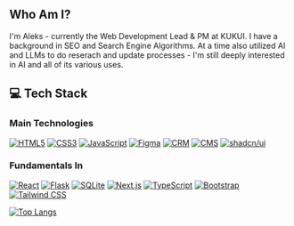 ## Who Am I?
I'm Aleks - currently the Web Development Lead & PM at KUKUI. I have a background in SEO and Search Engine Algorithms. At a time also utilized AI and LLMs to do reserach and update processes - I'm still deeply interested in AI and all of its various uses.   

## 💻 Tech Stack

### Main Technologies
[![HTML5](https://img.shields.io/badge/-HTML5-black?style=flat-square&logo=html5)](https://github.com/)
[![CSS3](https://img.shields.io/badge/-CSS3-black?style=flat-square&logo=css3)](https://github.com/)
[![JavaScript](https://img.shields.io/badge/-JavaScript-black?style=flat-square&logo=javascript)](https://github.com/)
[![Figma](https://img.shields.io/badge/-Figma-black?style=flat-square&logo=figma)](https://github.com/)
[![CRM](https://img.shields.io/badge/-CRM-black?style=flat-square&logo=salesforce)](https://github.com/)
[![CMS](https://img.shields.io/badge/-CMS-black?style=flat-square&logo=wordpress)](https://github.com/)
[![shadcn/ui](https://img.shields.io/badge/-shadcn/ui-black?style=flat-square&logo=data:image/png;base64,iVBORw0KGgoAAAANSUhEUgAAAA4AAAAOCAYAAAAfSC3RAAAACXBIWXMAAAsTAAALEwEAmpwYAAAARklEQVR4nGNgGAWMDAwM/6Hs/7gkSTIRr5oRbSLeQEE1jXjVEKuGkEZcakhWg0sjLjXkqUFrxKaGMjVwjX+JUjMKGBgYAB+GCBCOnePPAAAAAElFTkSuQmCC)](https://github.com/)

### Fundamentals In
[![React](https://img.shields.io/badge/-React-black?style=flat-square&logo=react)](https://github.com/)
[![Flask](https://img.shields.io/badge/-Flask-black?style=flat-square&logo=flask)](https://github.com/)
[![SQLite](https://img.shields.io/badge/-SQLite-black?style=flat-square&logo=sqlite)](https://github.com/)
[![Next.js](https://img.shields.io/badge/-Next.js-black?style=flat-square&logo=next.js)](https://github.com/)
[![TypeScript](https://img.shields.io/badge/-TypeScript-black?style=flat-square&logo=typescript)](https://github.com/)
[![Bootstrap](https://img.shields.io/badge/-Bootstrap-black?style=flat-square&logo=bootstrap)](https://github.com/)
[![Tailwind CSS](https://img.shields.io/badge/-Tailwind%20CSS-black?style=flat-square&logo=tailwind-css)](https://github.com/)

[![Top Langs](https://github-readme-stats-git-masterrstaa-rickstaa.vercel.app/api/top-langs/?username=AlexTodorov11&layout=compact&langs_count=12&hide_border=true&role=owner,collaborator&theme=dark&bg_color=000000#gh-dark-mode-only)](https://github.com/anuraghazra/github-readme-stats)
